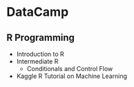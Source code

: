 # DataCamp

## R Programming
* Introduction to R
* Intermediate R
  * Conditionals and Control Flow
* Kaggle R Tutorial on Machine Learning
